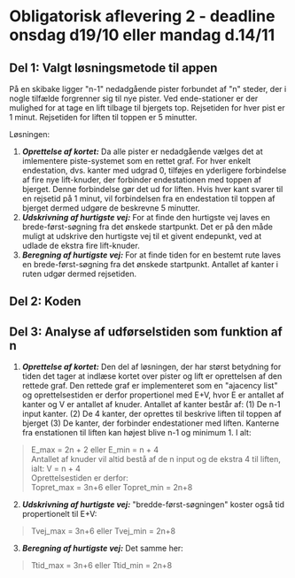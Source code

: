 # Obligatorisk aflevering 2 - deadline onsdag d19/10 eller mandag d.14/11

## Del 1: Valgt løsningsmetode til appen
På en skibake ligger "n-1" nedadgående pister forbundet af "n" steder, der i nogle tilfælde forgrenner sig til nye pister. Ved ende-stationer er der mulighed for at tage en lift tilbage til bjergets top. Rejsetiden for hver pist er 1 minut. Rejsetiden for liften til toppen er 5 minutter.

Løsningen:
1. ***Oprettelse af kortet:*** Da alle pister er nedadgående vælges det at imlementere piste-systemet som en rettet graf. For hver enkelt endestation, dvs. kanter med udgrad 0, tilføjes en yderligere forbindelse af fire nye lift-knuder, der forbinder endestationen med toppen af bjerget. Denne forbindelse gør det ud for liften. Hvis hver kant svarer til en rejsetid på 1 minut, vil forbindelsen fra en endestation til toppen af bjerget dermed udgøre de beskrevne 5 minutter.     
2. ***Udskrivning af hurtigste vej:*** For at finde den hurtigste vej laves en brede-først-søgning fra det ønskede startpunkt. Det er på den måde muligt at udskrive den hurtigste vej til et givent endepunkt, ved at udlade de ekstra fire lift-knuder.      
3. ***Beregning af hurtigste vej:*** For at finde tiden for en bestemt rute laves en brede-først-søgning fra det ønskede startpunkt. Antallet af kanter i ruten udgør dermed rejsetiden.   


## Del 2: Koden

## Del 3: Analyse af udførselstiden som funktion af n
1. ***Oprettelse af kortet:*** Den del af løsningen, der har størst betydning for tiden det tager at indlæse kortet over pister og lift er oprettelsen af den rettede graf. Den rettede graf er implementeret som en "ajacency list" og oprettelsestiden er derfor propertionel med E+V, hvor E er antallet af kanter og V er antallet af knuder.
Antallet af kanter består af: (1) De n-1 input kanter. (2) De 4 kanter, der oprettes til beskrive liften til toppen af bjerget (3) De kanter, der forbinder endestationer med liften. Kanterne fra enstationen til liften kan højest blive n-1 og minimum 1. I alt:
>E_max = 2n + 2 eller E_min = n + 4    
Antallet af knuder vil altid bestå af de n input og de ekstra 4 til liften, ialt:
>V = n + 4    
Oprettelsestiden er derfor:  
>Topret_max = 3n+6 eller Topret_min = 2n+8

2. ***Udskrivning af hurtigste vej:*** "bredde-først-søgningen" koster også tid propertionelt til E+V:
>Tvej_max = 3n+6 eller Tvej_min = 2n+8

3. ***Beregning af hurtigste vej:*** Det samme her:
>Ttid_max = 3n+6 eller Ttid_min = 2n+8
